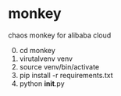 # monkey
chaos monkey for alibaba cloud

0. cd monkey
1. virutalvenv venv
2. source venv/bin/activate
3. pip install -r requirements.txt
4. python __init__.py
